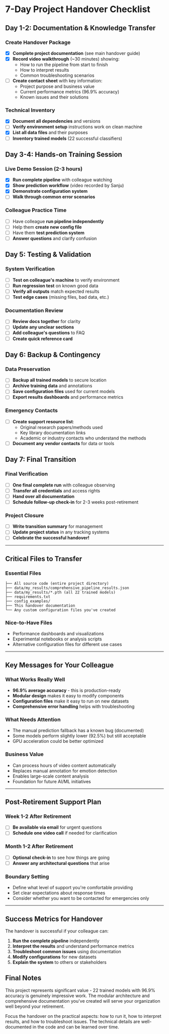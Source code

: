 # 7-Day Project Handover Checklist

## Day 1-2: Documentation & Knowledge Transfer

### Create Handover Package
- [X] **Complete project documentation** (see main handover guide)
- [X] **Record video walkthrough** (~30 minutes) showing:
  - How to run the pipeline from start to finish
  - How to interpret results
  - Common troubleshooting scenarios
- [ ] **Create contact sheet** with key information:
  - Project purpose and business value
  - Current performance metrics (96.9% accuracy)
  - Known issues and their solutions

### Technical Inventory
- [X] **Document all dependencies** and versions
- [ ] **Verify environment setup** instructions work on clean machine
- [X] **List all data files** and their purposes
- [ ] **Inventory trained models** (22 successful classifiers)

## Day 3-4: Hands-on Training Session

### Live Demo Session (2-3 hours)
- [X] **Run complete pipeline** with colleague watching
- [X] **Show prediction workflow** (video recorded by Sanju)
- [X] **Demonstrate configuration system**
- [ ] **Walk through common error scenarios**

### Colleague Practice Time
- [ ] Have colleague **run pipeline independently**
- [ ] Help them **create new config file**
- [ ] Have them **test prediction system**
- [ ] **Answer questions** and clarify confusion

## Day 5: Testing & Validation

### System Verification
- [ ] **Test on colleague's machine** to verify environment
- [ ] **Run regression test** on known good data
- [ ] **Verify all outputs** match expected results
- [ ] **Test edge cases** (missing files, bad data, etc.)

### Documentation Review
- [ ] **Review docs together** for clarity
- [ ] **Update any unclear sections**
- [ ] **Add colleague's questions** to FAQ
- [ ] **Create quick reference card**

## Day 6: Backup & Contingency

### Data Preservation
- [ ] **Backup all trained models** to secure location
- [ ] **Archive training data** and annotations
- [ ] **Save configuration files** used for current models
- [ ] **Export results dashboards** and performance metrics

### Emergency Contacts
- [ ] **Create support resource list**:
  - Original research papers/methods used
  - Key library documentation links
  - Academic or industry contacts who understand the methods
- [ ] **Document any vendor contacts** for data or tools

## Day 7: Final Transition

### Final Verification
- [ ] **One final complete run** with colleague observing
- [ ] **Transfer all credentials** and access rights
- [ ] **Hand over all documentation**
- [ ] **Schedule follow-up check-in** for 2-3 weeks post-retirement

### Project Closure
- [ ] **Write transition summary** for management
- [ ] **Update project status** in any tracking systems
- [ ] **Celebrate the successful handover!**

---

## Critical Files to Transfer

### Essential Files
```
├── All source code (entire project directory)
├── data/my_results/comprehensive_pipeline_results.json
├── data/my_results/*.pth (all 22 trained models)
├── requirements.txt
├── config_examples/
├── This handover documentation
└── Any custom configuration files you've created
```

### Nice-to-Have Files
- Performance dashboards and visualizations
- Experimental notebooks or analysis scripts
- Alternative configuration files for different use cases

---

## Key Messages for Your Colleague

### What Works Really Well
- **96.9% average accuracy** - this is production-ready
- **Modular design** makes it easy to modify components
- **Configuration files** make it easy to run on new datasets
- **Comprehensive error handling** helps with troubleshooting

### What Needs Attention
- The manual prediction fallback has a known bug (documented)
- Some models perform slightly lower (92.5%) but still acceptable
- GPU acceleration could be better optimized

### Business Value
- Can process hours of video content automatically
- Replaces manual annotation for emotion detection
- Enables large-scale content analysis
- Foundation for future AI/ML initiatives

---

## Post-Retirement Support Plan

### Week 1-2 After Retirement
- [ ] **Be available via email** for urgent questions
- [ ] **Schedule one video call** if needed for clarification

### Month 1-2 After Retirement
- [ ] **Optional check-in** to see how things are going
- [ ] **Answer any architectural questions** that arise

### Boundary Setting
- Define what level of support you're comfortable providing
- Set clear expectations about response times
- Consider whether you want to be contacted for emergencies only

---

## Success Metrics for Handover

The handover is successful if your colleague can:
1. **Run the complete pipeline** independently
2. **Interpret the results** and understand performance metrics
3. **Troubleshoot common issues** using documentation
4. **Modify configurations** for new datasets
5. **Explain the system** to others or stakeholders

## Final Notes

This project represents significant value - 22 trained models with 96.9% accuracy is genuinely impressive work. The modular architecture and comprehensive documentation you've created will serve your organization well beyond your retirement.

Focus the handover on the practical aspects: how to run it, how to interpret results, and how to troubleshoot issues. The technical details are well-documented in the code and can be learned over time.